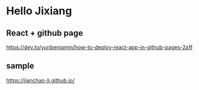 # Hello Jixiang

## React + github page  
https://dev.to/yuribenjamin/how-to-deploy-react-app-in-github-pages-2a1f  

## sample  
https://jianchao-li.github.io/

